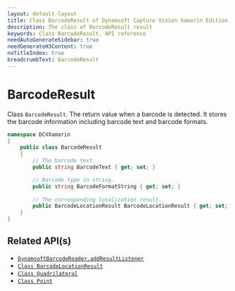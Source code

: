 ```yaml
---
layout: default-layout
title: Class BarcodeResult of Dynamsoft Capture Vision Xamarin Edition
description: The class of BarcodeResult result
keywords: Class BarcodeResult, API reference
needAutoGenerateSidebar: true
needGenerateH3Content: true
noTitleIndex: true
breadcrumbText: BarcodeResult
---
```


# BarcodeResult

Class `BarcodeResult`. The return value when a barcode is detected. It stores the barcode information including barcode text and barcode formats.

```c#
namespace DCVXamarin
{
    public class BarcodeResult
    {
        // The barcode text.
        public string BarcodeText { get; set; }

        // Barcode type in string.
        public string BarcodeFormatString { get; set; }
        
        // The corresponding localization result.
        public BarcodeLocationResult BarcodeLocationResult { get; set; }
    }
}
```

## Related API(s)

- [`DynamsoftBarcodeReader.addResultListener`](barcode-reader.md#addresultlistener)
- [`Class BarcodeLocationResult`](class-barcode-location-result.md)
- [`Class Quadrilateral`](class-quadrilateral.md)
- [`Class Point`](class-point.md)
